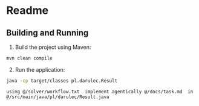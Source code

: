 # Readme

## Building and Running

1. Build the project using Maven:
```bash
mvn clean compile
```

2. Run the application:
```bash
java -cp target/classes pl.darulec.Result
```

```
using @/solver/workflow.txt  implement agentically @/docs/task.md  in @/src/main/java/pl/darulec/Result.java 
```

